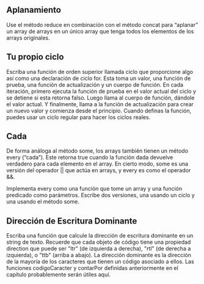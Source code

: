 ## Aplanamiento

Use el método reduce en combinación con el método concat para “aplanar” un array de arrays en un único array que tenga todos los elementos de los arrays
originales.

## Tu propio ciclo

Escriba una función de orden superior llamada ciclo que proporcione algo así como una declaración de ciclo for. Esta toma un valor, una función de prueba, una función de actualización y un cuerpo de función. En cada iteración, primero ejecuta la función de prueba en el valor actual del ciclo y se detiene si esta retorna falso. Luego llama al cuerpo de función, dándole el valor actual. Y finalmente, llama a la función de actualización para crear un nuevo valor y comienza desde el principio.
Cuando definas la función, puedes usar un ciclo regular para hacer los ciclos reales.

## Cada

De forma análoga al método some, los arrays también tienen un método every (“cada”). Este retorna true cuando la función dada devuelve verdadero para cada elemento en el array. En cierto modo, some es una versión del operador
|| que actúa en arrays, y every es como el operador &&.

Implementa every como una función que tome un array y una función predicado como parámetros. Escribe dos versiones, una usando un ciclo y una usando el método some.

## Dirección de Escritura Dominante

Escriba una función que calcule la dirección de escritura dominante en un string de texto. Recuerde que cada objeto de código tiene una propiedad direction
que puede ser "ltr" (de izquierda a derecha), "rtl" (de derecha a izquierda), o "ttb" (arriba a abajo).
La dirección dominante es la dirección de la mayoría de los caracteres que tienen un código asociado a ellos. Las funciones codigoCaracter y contarPor definidas anteriormente en el capítulo probablemente serán útiles aquí.
